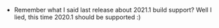 - Remember what I said last release about 2021.1 build support? Well I lied, this time 2020.1 should be supported :)